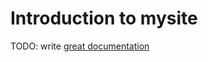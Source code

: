 # Introduction to mysite

TODO: write [great documentation](http://jacobian.org/writing/what-to-write/)

